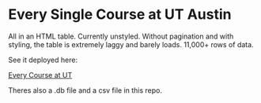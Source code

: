 # Every Single Course at UT Austin

All in an HTML table.
Currently unstyled. Without pagination and with styling, the table is extremely laggy and barely loads. 11,000+ rows of data.

See it deployed here:

[Every Course at UT](https://every-ut-course.vercel.app)

Theres also a .db file and a csv file in this repo.

